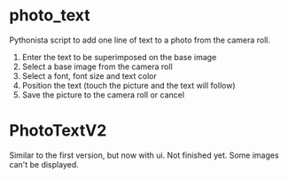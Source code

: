 photo_text
==========

Pythonista script to add one line of text to a photo from the camera roll.

1. Enter the text to be superimposed on the base image
2. Select a base image from the camera roll
3. Select a font, font size and text color
4. Position the text (touch the picture and the text will follow)
5. Save the picture to the camera roll or cancel


PhotoTextV2
===========

Similar to the first version, but now with ui. Not finished yet. Some images can't be displayed.
